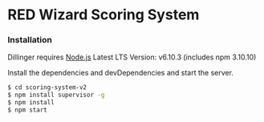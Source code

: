 # RED Wizard Scoring System

### Installation

Dillinger requires [Node.js](https://nodejs.org/dist/v6.10.3/node-v6.10.3-x64.msi)
Latest LTS Version: v6.10.3 (includes npm 3.10.10)

Install the dependencies and devDependencies and start the server.

```sh
$ cd scoring-system-v2
$ npm install supervisor -g
$ npm install
$ npm start
```
